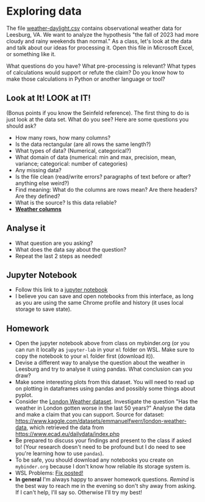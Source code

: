 
# Exploring data

The file [weather-daylight.csv](../data/weather-daylight.csv) contains observational weather data for Leesburg, VA. We want to
analyze the hypothesis "the fall of 2023 had more cloudy and rainy weekends than normal."
As a class, let's look at the data and talk about our ideas for processing it. Open this file in Microsoft Excel, or something like it.

What questions do you have? What pre-processing is relevant?
What types of calculations would support or refute the claim? Do you know how to make
those calculations in Python or another language or tool?

## Look at It! LOOK at IT!

(Bonus points if you know the Seinfeld reference). The first thing to do is just look at the data set. What do you see? Here are some questions you should ask?
- How many rows, how many columns?
- Is the data rectangular (are all rows the same length?)
- What types of data? (Numerical, categorical?)
- What domain of data (numerical: min and max, precision, mean, variance; categorical: number of categories)
- Any missing data?
- Is the file clean (read/write errors? paragraphs of text before or after? anything else weird?)
- Find meaning: What do the columns are rows mean? Are there headers? Are they defined?
- What is the source? Is this data reliable?
- **[Weather columns](../data/weather-columns.md)**

## Analyse it
- What question are you asking?
- What does the data say about the question?
- Repeat the last 2 steps as needed!

## Jupyter Notebook
- Follow this link to a [jupyter notebook](https://mybinder.org/v2/gh/AET-CS/ML-binder/HEAD?labpath=weather.ipynb)
- I believe you can save and open notebooks from this interface, as long as you are using the same Chrome profile and history (it uses local storage to save state).

## Homework
- Open the jupyter notebook above from class on mybinder.org (or you can run it locally as `jupyter-lab` in your `ml` folder on WSL. Make sure to copy the notebook to your `ml` folder first (download it)).
- Devise a different way to analyse the question about the weather in Leesburg and try to analyse it using pandas. What conclusion can you draw?
- Make some interesting plots from this dataset. You will need to read up on plotting in dataframes using pandas and possibly some things about pyplot.
- Consider the [London Weather dataset](../data/london_weather.csv). Investigate the question "Has the weather in London gotten worse in the last 50 years?" Analyse the data and make a claim that you can support. Source for dataset: https://www.kaggle.com/datasets/emmanuelfwerr/london-weather-data, which retrieved the data from https://www.ecad.eu/dailydata/index.php
- Be prepared to discuss your findings and present to the class if asked to! (Your research doesn't need to be profound but I do need to see you're learning how to use `pandas`).
- To be safe, you should download any notebooks you create on `mybinder.org` because I don't know how reliable its storage system is.
- WSL Problems: [Fix posted!](../lessons/wsl.md)
- **In general** I'm always happy to answer homework questions. *Remind* is the best way to reach me in the evening so don't shy away from asking. If I can't help, I'll say so. Otherwise I'll try my best!